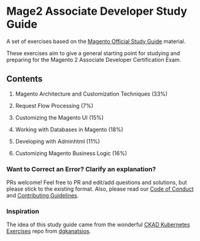 # Mage2 Associate Developer Study Guide

A set of exercises based on the [Magento Official Study Guide](https://magento-u.magento.com/magento-u/downloads/M2%20Cert%20Assoc%20Dev%20Exam%20v2_3%20Study%20Gd.pdf) material.

These exercises aim to give a general starting point for studying and preparing for the Magento 2 Associate Developer Certification Exam.

## Contents

1. Magento Architecture and Customization Techniques (33%)
    
1. Request Flow Processing (7%)
    
1. Customizing the Magento UI (15%)

1. Working with Databases in Magento (18%)

1. Developing with Adminhtml (11%)

1. Customizing Magento Business Logic (16%)

### Want to Correct an Error? Clarify an explanation?

PRs welcome! Feel free to PR and edit/add questions and solutions, but please stick to the existing format. Also, please read our [Code of Conduct](./CODE_OF_CONDUCT.md) and [Contributing Guidelines](./CONTRIBUTING.md).

### Inspiration

The idea of this study guide came from the wonderful [CKAD Kubernetes Exercises](https://github.com/dgkanatsios/CKAD-exercises) repo from [dgkanatsios](https://github.com/dgkanatsios).


